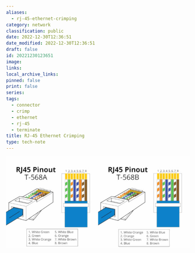 ```yaml
---
aliases:
  - rj-45-ethernet-crimping
category: network
classification: public
date: 2022-12-30T12:36:51
date_modified: 2022-12-30T12:36:51
draft: false
id: 20221230123651
image: 
links: 
local_archive_links: 
pinned: false
print: false
series: 
tags:
  - connector
  - crimp
  - ethernet
  - rj-45
  - terminate
title: RJ-45 Ethernet Crimping
type: tech-note
---
```


![](attachments/rj-45-ethernet-crimping.jpg)